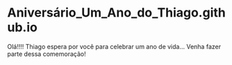 # Aniversário_Um_Ano_do_Thiago.github.io
Olá!!!! Thiago espera por você para celebrar um ano de vida... Venha fazer parte dessa comemoração!

